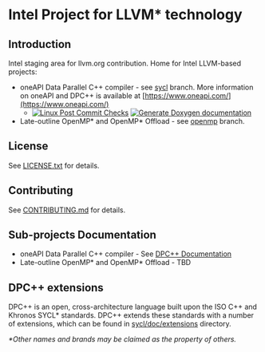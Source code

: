 # Intel Project for LLVM\* technology

## Introduction

Intel staging area for llvm.org contribution.
Home for Intel LLVM-based projects:

* oneAPI Data Parallel C++ compiler - see
  [sycl](https://github.com/intel/llvm/tree/sycl) branch. More information on
  oneAPI and DPC++ is available at
  [https://www.oneapi.com/](https://www.oneapi.com/)
  * [![Linux Post Commit Checks](https://github.com/intel/llvm/workflows/Linux%20Post%20Commit%20Checks/badge.svg)](https://github.com/intel/llvm/actions?query=workflow%3A%22Linux+Post+Commit+Checks%22)
    [![Generate Doxygen documentation](https://github.com/intel/llvm/workflows/Generate%20Doxygen%20documentation/badge.svg)](https://github.com/intel/llvm/actions?query=workflow%3A%22Generate+Doxygen+documentation%22)
* Late-outline OpenMP\* and OpenMP\* Offload - see
  [openmp](https://github.com/intel/llvm/tree/openmp) branch.

## License

See [LICENSE.txt](sycl/LICENSE.TXT) for details.

## Contributing

See [CONTRIBUTING.md](CONTRIBUTING.md) for details.

## Sub-projects Documentation

* oneAPI Data Parallel C++ compiler - See
  [DPC++ Documentation](https://intel.github.io/llvm-docs/)
* Late-outline OpenMP\* and OpenMP\* Offload - TBD

## DPC++ extensions

DPC++ is an open, cross-architecture language built upon the ISO C++ and Khronos
SYCL\* standards. DPC++ extends these standards with a number of extensions,
which can be found in [sycl/doc/extensions](sycl/doc/extensions) directory.

*\*Other names and brands may be claimed as the property of others.*
